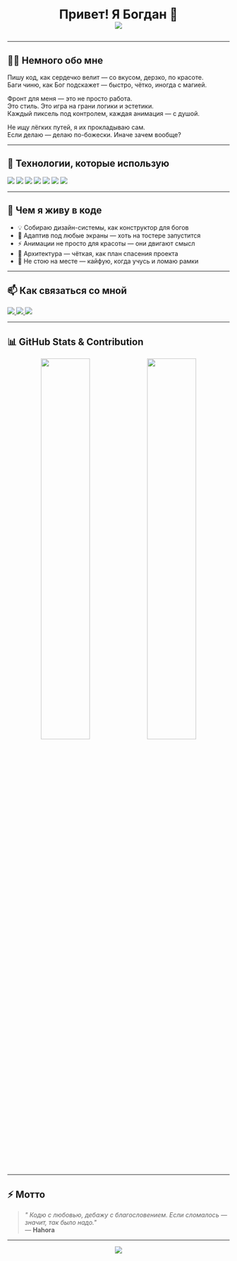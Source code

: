 <!-- Animated Header -->
<h1 align="center">
  Привет! Я Богдан 👋
  <br/>
  <img src="https://readme-typing-svg.herokuapp.com?font=Fira+Code&weight=700&size=24&pause=1000&color=34D399&center=true&vCenter=true&width=600&lines=Frontend+Developer;Пишу+код+по+наитию+сверху;Дебажу,+как+велит+Боженька;Фронт+—+это+искусство,+а+я+—+его+руки;Двигаюсь+по+дизайну,+как+по+вере;Ошибки+мне+не+страшны,+я+их+благословляю"
</h1>

---

## 🧑‍💻 Немного обо мне

Пишу код, как сердечко велит — со вкусом, дерзко, по красоте.  
Баги чиню, как Бог подскажет — быстро, чётко, иногда с магией.

Фронт для меня — это не просто работа.  
Это стиль. Это игра на грани логики и эстетики.  
Каждый пиксель под контролем, каждая анимация — с душой.

Не ищу лёгких путей, я их прокладываю сам.  
Если делаю — делаю по-божески. Иначе зачем вообще?

---

## 🚀 Технологии, которые использую

<p align="left">
  <img src="https://img.shields.io/badge/HTML5-E34F26?style=for-the-badge&logo=html5&logoColor=white"/>
  <img src="https://img.shields.io/badge/CSS3-1572B6?style=for-the-badge&logo=css3&logoColor=white"/>
  <img src="https://img.shields.io/badge/JavaScript-F7DF1E?style=for-the-badge&logo=javascript&logoColor=black"/>
  <img src="https://img.shields.io/badge/Next.js-000000?style=for-the-badge&logo=next.js&logoColor=white"/>
  <img src="https://img.shields.io/badge/Vue.js-42b883?style=for-the-badge&logo=vue.js&logoColor=white"/>
  <img src="https://img.shields.io/badge/TailwindCSS-06B6D4?style=for-the-badge&logo=tailwind-css&logoColor=white"/>
  <img src="https://img.shields.io/badge/Figma-F24E1E?style=for-the-badge&logo=figma&logoColor=white"/>
</p>

---

## 🌟 Чем я живу в коде

- 💡 Собираю дизайн-системы, как конструктор для богов  
- 🎯 Адаптив под любые экраны — хоть на тостере запустится  
- ⚡ Анимации не просто для красоты — они двигают смысл  
- 📐 Архитектура — чёткая, как план спасения проекта  
- 🚀 Не стою на месте — кайфую, когда учусь и ломаю рамки

---

## 📫 Как связаться со мной

<p align="left">
  <a href="https://t.me/Hogur" target="_blank">
    <img src="https://img.shields.io/badge/Telegram-26A5E4?style=for-the-badge&logo=telegram&logoColor=white"/>
  </a>
  <a href="https://vk.com/Hahora" target="_blank">
    <img src="https://img.shields.io/badge/VK-4c75a3?style=for-the-badge&logo=vk&logoColor=white"/>
  </a>
  <a href="mailto:bogdandaliba@gmail.com">
    <img src="https://img.shields.io/badge/Gmail-D14836?style=for-the-badge&logo=gmail&logoColor=white"/>
  </a>
</p>

---

## 📊 GitHub Stats & Contribution

<p align="center">
  <img src="https://github-readme-stats.vercel.app/api?username=hahora&show_icons=true&theme=radical" width="47%" />
  <img src="https://github-readme-streak-stats.herokuapp.com?user=hahora&theme=radical&hide_border=false" width="47%" />
</p>

---

## ⚡ Мотто

> _" Кодю с любовью, дебажу с благословением.
Если сломалось — значит, так было надо."_  
> — **Hahora**

---

<!-- Footer animation -->
<p align="center">
  <img src="https://capsule-render.vercel.app/api?type=waving&height=150&section=footer&color=0:34d399,100:3b82f6" />
</p>
